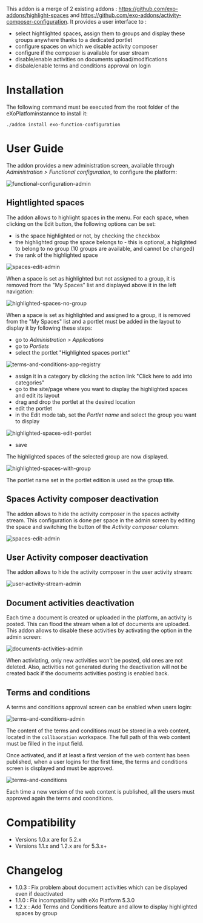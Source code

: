 This addon is a merge of 2 existing addons : https://github.com/exo-addons/highlight-spaces and https://github.com/exo-addons/activity-composer-configuration.
It provides a user interface to :
- select hightlighted spaces, assign them to groups and display these groups anywhere thanks to a dedicated portlet
- configure spaces on which we disable activity composer
- configure if the composer is available for user stream
- disable/enable activities on documents upload/modifications
- disbale/enable terms and conditions approval on login

Installation
============

The following command must be executed from the root folder of the eXoPlatfominstannce to install it:

    ./addon install exo-function-configuration

User Guide
==========

The addon provides a new administration screen, available through *Administration > Functional configuration*, to configure the platform:

![functional-configuration-admin](https://user-images.githubusercontent.com/342645/79981188-89d28680-84a4-11ea-8f23-6b6864c5397e.png)

Hightlighted spaces
-------------------

The addon allows to highlight spaces in the menu.
For each space, when clicking on the Edit button, the following options can be set:
* is the space highlighted or not, by checking the checkbox
* the highlighted group the space belongs to - this is optional, a higlighted to belong to no group (10 groups are available, and cannot be changed)
* the rank of the highlighted space

![spaces-edit-admin](https://user-images.githubusercontent.com/342645/79980016-bdacac80-84a2-11ea-8af1-e128241dde66.png)

When a space is set as highlighted but not assigned to a group, it is removed from the "My Spaces" list and displayed above it in the left navigation:

![highlighted-spaces-no-group](https://user-images.githubusercontent.com/342645/79980974-33654800-84a4-11ea-8696-62d96d30a9c8.png)

When a space is set as highlighted and assigned to a group, it is removed from the "My Spaces" list and a portlet must be added in the layout to display it by following these steps:
* go to *Administration > Applications*
* go to *Portlets*
* select the portlet "Highlighted spaces portlet"

![terms-and-conditions-app-registry](https://user-images.githubusercontent.com/342645/79980978-33fdde80-84a4-11ea-9606-1acdc19bafa4.png)

* assign it in a category by clicking the action link "Click here to add into categories"
* go to the site/page where you want to display the highlighted spaces and edit its layout
* drag and drop the portlet at the desired location
* edit the portlet
* in the Edit mode tab, set the *Portlet name* and select the group you want to display

![highlighted-spaces-edit-portlet](https://user-images.githubusercontent.com/342645/79980977-33654800-84a4-11ea-921a-f84b904bfffc.png)

* save

The highlighted spaces of the selected group are now displayed.

![highlighted-spaces-with-group](https://user-images.githubusercontent.com/342645/79980971-32ccb180-84a4-11ea-9250-7bca2c94b4e6.png)

The portlet name set in the portlet edition is used as the group title.


Spaces Activity composer deactivation
-------------------------------------

The addon allows to hide the activity composer in the spaces activity stream.
This configuration is done per space in the admin screen by editing the space and switching the button of the *Activity composer* column:

![spaces-edit-admin](https://user-images.githubusercontent.com/342645/79980016-bdacac80-84a2-11ea-8af1-e128241dde66.png)

User Activity composer deactivation
-----------------------------------

The addon allows to hide the activity composer in the user activity stream:

![user-activity-stream-admin](https://user-images.githubusercontent.com/342645/79980022-beddd980-84a2-11ea-9893-04ed9ef796f6.png)

Document activities deactivation
--------------------------------

Each time a document is created or uploaded in the platform, an activity is posted.
This can flood the stream when a lot of documents are uploaded.
This addon allows to disable these activities by activating the option in the admin screen:

![documents-activities-admin](https://user-images.githubusercontent.com/342645/79980028-beddd980-84a2-11ea-8b09-bf67d0ddbbec.png)

When activiating, only new activities won't be posted, old ones are not deleted.
Also, activities not generated during the deactivation will not be created back if the documents activities posting is enabled back.

Terms and conditions
--------------------

A terms and conditions approval screen can be enabled when users login:

![terms-and-conditions-admin](https://user-images.githubusercontent.com/342645/79980029-beddd980-84a2-11ea-9718-bd2b897531cc.png)

The content of the terms and conditions must be stored in a web content, located in the `collbaoration` workspace.
The full path of this web content must be filled in the input field.

Once activated, and if at least a first version of the web content has been published, when a user logins for the first time, the terms and conditions screen is displayed and must be approved.

![terms-and-conditions](https://user-images.githubusercontent.com/342645/79979320-a0c3a980-84a1-11ea-8b09-e75b2537686c.png)

Each time a new version of the web content is published, all the users must approved again the terms and coonditions.

Compatibility
=============

* Versions 1.0.x are for 5.2.x 
* Versions 1.1.x and 1.2.x are for 5.3.x+

Changelog
=========

* 1.0.3 : Fix problem about document activities which can be displayed even if deactivated
* 1.1.0 : Fix incompatibility with eXo Platform 5.3.0
* 1.2.x : Add Terms and Conditions feature and allow to display highlighted spaces by group
